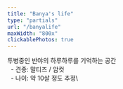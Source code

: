 ```yaml
---
title: "Banya's life"
type: "partials"
url: "/banyalife"
maxWidth: "800x"
clickablePhotos: true
---
```


투병중인 반야의 하루하루를 기억하는 공간\
&nbsp;&nbsp;- 견종: 말티즈 / 암컷\
&nbsp;&nbsp;- 나이: 약 10살 정도 추정\

